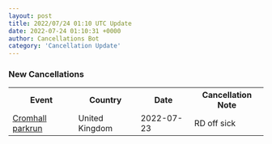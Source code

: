 ```yaml
---
layout: post
title: 2022/07/24 01:10 UTC Update
date: 2022-07-24 01:10:31 +0000
author: Cancellations Bot
category: 'Cancellation Update'
---
```


<h3>New Cancellations</h3>
<div class='hscrollable'>
<table style='width: 100%'>
    <tr>
        <th>Event</th>
        <th>Country</th>
        <th>Date</th>
        <th>Cancellation Note</th>
    </tr>
    <tr>
        <td><a href="">Cromhall parkrun</a></td>
        <td>United Kingdom</td>
        <td>2022-07-23</td>
        <td>RD off sick</td>
    </tr>
</table>
</div>
